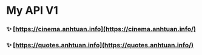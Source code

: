 
# My API V1

###  :sparkles: [https://cinema.anhtuan.info](https://cinema.anhtuan.info/) 
###  :sparkles: [https://quotes.anhtuan.info](https://quotes.anhtuan.info/) 
